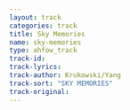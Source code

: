 ```yaml
---
layout: track
categories: track
title: Sky Memories
name: sky-memories
type: ahfow_track
track-id: 
track-lyrics: 
track-author: Krukowski/Yang
track-sort: "SKY MEMORIES"
track-original: 
---
```

